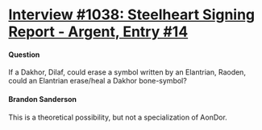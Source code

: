 # [Interview #1038: Steelheart Signing Report - Argent, Entry #14](https://www.theoryland.com/intvmain.php?i=1038#14)

#### Question

If a Dakhor, Dilaf, could erase a symbol written by an Elantrian, Raoden, could an Elantrian erase/heal a Dakhor bone-symbol?

#### Brandon Sanderson

This is a theoretical possibility, but not a specialization of AonDor.


